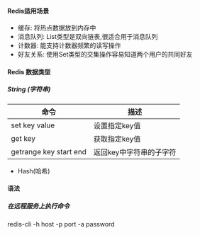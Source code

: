 
#### Redis适用场景
+ 缓存: 将热点数据放到内存中  
+ 消息队列: List类型是双向链表,很适合用于消息队列  
+ 计数器: 能支持计数器频繁的读写操作  
+ 好友关系: 使用Set类型的交集操作容易知道两个用户的共同好友  

#### Redis 数据类型
##### String (字符串)  

| 命令 | 描述 |
|-----|------|
|set key value|设置指定key值|
|get key|获取指定key值|
|getrange  key start end|返回key中字符串的子字符|

+ Hash(哈希)  

#### 语法
##### 在远程服务上执行命令
redis-cli -h host -p port -a password
